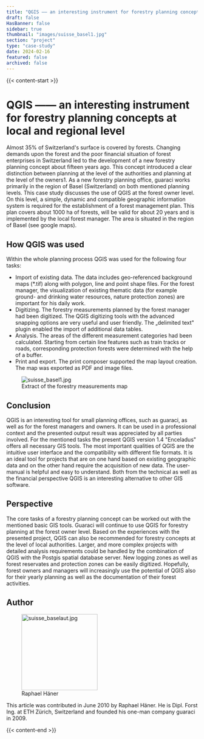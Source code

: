 ```yaml
---
title: "QGIS —— an interesting instrument for forestry planning concepts at local and regional level"
draft: false
HasBanner: false
sidebar: true
thumbnail: "images/suisse_basel1.jpg"
section: "project"
type: "case-study"
date: 2024-02-16
featured: false
archived: false
---
```

{{< content-start >}}

# QGIS —— an interesting instrument for forestry planning concepts at local and regional level

Almost 35% of Switzerland\'s surface is covered by forests. Changing demands upon the forest and the poor financial situation of forest enterprises in Switzerland led to the development of a new forestry planning concept about fifteen years ago. This concept introduced a clear distinction between planning at the level of the authorities and planning at the level of the owners1. As a new forestry planning office, guaraci works primarily in the region of Basel (Switzerland) on both mentioned planning levels. This case study discusses the use of QGIS at the forest owner level. On this level, a simple, dynamic and compatible geographic information system is required for the establishment of a forest management plan. This plan covers about 1000 ha of forests, will be valid for about 20 years and is implemented by the local forest manager. The area is situated in the region of Basel (see google maps).

## How QGIS was used

Within the whole planning process QGIS was used for the following four tasks:

-   Import of existing data. The data includes geo-referenced background maps (\*.tif) along with polygon, line and point shape files. For the forest manager, the visualization of existing thematic data (for example ground- and drinking water resources, nature protection zones) are important for his daily work.
-   Digitizing. The forestry measurements planned by the forest manager had been digitized. The QGIS digitizing tools with the advanced snapping options are very useful and user friendly. The „delimited text" plugin enabled the import of additional data tables.
-   Analysis. The areas of the different measurement categories had been calculated. Starting from certain line features such as train tracks or roads, corresponding protection forests were determined with the help of a buffer.
-   Print and export. The print composer supported the map layout creation. The map was exported as PDF and image files.

<figure>
<img src="../images/suisse_basel1.jpg" class="align-right" alt="suisse_basel1.jpg" />
<figcaption>Extract of the forestry measurements map</figcaption>
</figure>

## Conclusion

QGIS is an interesting tool for small planning offices, such as guaraci, as well as for the forest managers and owners. It can be used in a professional context and the presented output result was appreciated by all parties involved. For the mentioned tasks the present QGIS version 1.4 "Enceladus" offers all necessary GIS tools. The most important qualities of QGIS are the intuitive user interface and the compatibility with different file formats. It is an ideal tool for projects that are on one hand based on existing geographic data and on the other hand require the acquisition of new data. The user-manual is helpful and easy to understand. Both from the technical as well as the financial perspective QGIS is an interesting alternative to other GIS software.

## Perspective

The core tasks of a forestry planning concept can be worked out with the mentioned basic GIS tools. Guaraci will continue to use QGIS for forestry planning at the forest owner level. Based on the experiences with the presented project, QGIS can also be recommended for forestry concepts at the level of local authorities. Larger, and more complex projects with detailed analysis requirements could be handled by the combination of QGIS with the Postgis spatial database server. New logging zones as well as forest reservates and protection zones can be easily digitized. Hopefully, forest owners and managers will increasingly use the potential of QGIS also for their yearly planning as well as the documentation of their forest activities.

## Author

<figure>
<img src="../images/suisse_baselaut.jpg" class="align-left" height="200" alt="suisse_baselaut.jpg" />
<figcaption>Raphael Häner</figcaption>
</figure>

This article was contributed in June 2010 by Raphael Häner. He is Dipl. Forst Ing. at ETH Zürich, Switzerland and founded his one-man company guaraci in 2009.

{{< content-end >}}
